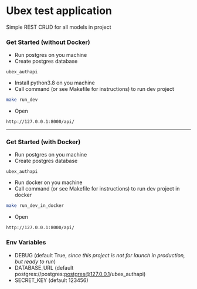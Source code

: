 # Ubex test application
Simple REST CRUD for all models in project

### Get Started (without Docker)
- Run postgres on you machine
- Create postgres database
```
ubex_authapi
```
- Install python3.8 on you machine
- Call command (or see Makefile for instructions) to run dev project
```bash
make run_dev
```
- Open
```
http://127.0.0.1:8000/api/
```
---
### Get Started (with Docker)
- Run postgres on you machine
- Create postgres database
```
ubex_authapi
```
- Run docker on you machine
- Call command (or see Makefile for instructions) to run dev project in docker 
```bash
make run_dev_in_docker
```
- Open
```
http://127.0.0.1:8000/api/
```

### Env Variables
- DEBUG (default True, *since this project is not for launch in production, but ready to run*)
- DATABASE_URL (default postgres://postgres:postgres@127.0.0.1/ubex_authapi)
- SECRET_KEY (default 123456)
